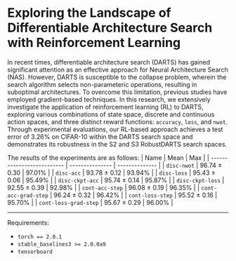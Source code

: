 # Exploring the Landscape of Differentiable Architecture Search with Reinforcement Learning

In recent times, differentiable architecture search (DARTS) has gained significant attention as an effective approach for Neural Architecture Search (NAS). However, DARTS is susceptible to the collapse problem, wherein the search algorithm selects non-parameteric operations, resulting in suboptimal architectures. To overcome this limitation, previous studies have employed gradient-based techniques. In this research, we extensively investigate the application of reinforcement learning (RL) to DARTS, exploring various combinations of state space, discrete and continuous action spaces, and three distinct reward functions: `accuracy`, `loss`, and `nwot`. Through experimental evaluations, our RL-based approach achieves a test error of 3.26% on CIFAR-10 within the DARTS search space and demonstrates its robustness in the S2 and S3 RobustDARTS search spaces.

The results of the experiments are as follows:
| Name                       | Mean            | Max            |
| -------------------------- | --------------- | -------------- |
| `disc-nwot`                | 96.74 ± 0.30    | 97.01%         |
| `disc-acc`                 | 93.78 ± 0.12    | 93.94%         |
| `disc-loss`                | 95.43 ± 0.06    | 95.49%         |
| `disc-ckpt-acc`            | 95.74 ± 0.14    | 95.87%         |
| `disc-ckpt-loss`           | 92.55 ± 0.39    | 92.98%         |
| `cont-acc-step`            | 96.08 ± 0.19    | 96.35%         |
| `cont-acc-grad-step`       | 96.24 ± 0.32    | 96.42%         |
| `cont-loss-step`           | 95.52 ± 0.16    | 95.70%         |
| `cont-loss-grad-step`      | 95.67 ± 0.29    | 96.00%         |

---
Requirements:
- `torch == 2.0.1`
- `stable_baselines3 >= 2.0.0a9`
- `tensorboard`
